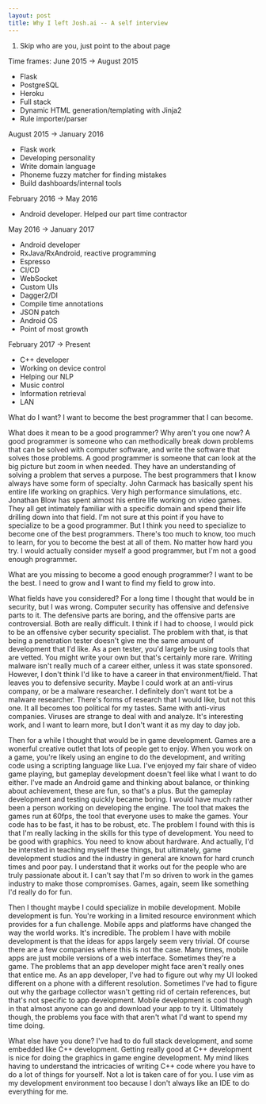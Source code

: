 ```yaml
---
layout: post
title: Why I left Josh.ai -- A self interview
---
```


1. Skip who are you, just point to the about page

Time frames:
June 2015 -> August 2015
- Flask
- PostgreSQL
- Heroku
- Full stack
- Dynamic HTML generation/templating with Jinja2
- Rule importer/parser

August 2015 -> January 2016
- Flask work
- Developing personality
- Write domain language
- Phoneme fuzzy matcher for finding mistakes
- Build dashboards/internal tools

February 2016 -> May 2016
- Android developer. Helped our part time contractor

May 2016 -> January 2017
- Android developer
- RxJava/RxAndroid, reactive programming
- Espresso
- CI/CD
- WebSocket
- Custom UIs
- Dagger2/DI
- Compile time annotations
- JSON patch
- Android OS
- Point of most growth

February 2017 -> Present
- C++ developer
- Working on device control
- Helping our NLP
- Music control
- Information retrieval
- LAN

What do I want?
I want to become the best programmer that I can become.

What does it mean to be a good programmer? Why aren't you one now?
A good programmer is someone who can methodically break down problems that can be solved with computer software, and write the software that solves those problems. A good programmer is someone that can look at the big picture but zoom in when needed. They have an understanding of solving a problem that serves a purpose. The best programmers that I know always have some form of specialty. John Carmack has basically spent his entire life working on graphics. Very high performance simulations, etc. Jonathan Blow has spent almost his entire life working on video games. They all get intimately familiar with a specific domain and spend their life drilling down into that field. I'm not sure at this point if you have to specialize to be a good programmer. But I think you need to specialize to become one of the best programmers. There's too much to know, too much to learn, for you to become the best at all of them. No matter how hard you try. I would actually consider myself a good programmer, but I'm not a good enough programmer.

What are you missing to become a good enough programmer?
I want to be the best. I need to grow and I want to find my field to grow into. 

What fields have you considered?
For a long time I thought that would be in security, but I was wrong. Computer security has offensive and defensive parts to it. The defensive parts are boring, and the offensive parts are controversial. Both are really difficult. I think if I had to choose, I would pick to be an offensive cyber security specialist. The problem with that, is that being a penetration tester doesn't give me the same amount of development that I'd like. As a pen tester, you'd largely be using tools that are vetted. You might write your own but that's certainly more rare. Writing malware isn't really much of a career either, unless it was state sponsored. However, I don't think I'd like to have a career in that environment/field. That leaves you to defensive security. Maybe I could work at an anti-virus company, or be a malware researcher. I definitely don't want tot be a malware researcher. There's forms of research that I would like, but not this one. It all becomes too political for my tastes. Same with anti-virus companies. Viruses are strange to deal with and analyze. It's interesting work, and I want to learn more, but I don't want it as my day to day job.

Then for a while I thought that would be in game development. Games are a wonerful creative outlet that lots of people get to enjoy. When you work on a game, you're likely using an engine to do the development, and writing code using a scripting language like Lua. I've enjoyed my fair share of video game playing, but gameplay development doesn't feel like what I want to do either. I've made an Android game and thinking about balance, or thinking about achievement, these are fun, so that's a plus. But the gameplay development and testing quickly became boring. I would have much rather been a person working on developing the engine. The tool that makes the games run at 60fps, the tool that everyone uses to make the games. Your code has to be fast, it has to be robust, etc. The problem I found with this is that I'm really lacking in the skills for this type of development. You need to be good with graphics. You need to know about hardware. And actually, I'd be intersted in teaching myself these things, but ultimately, game development studios and the industry in general are known for hard crunch times and poor pay. I understand that it works out for the people who are truly passionate about it. I can't say that I'm so driven to work in the games industry to make those compromises. Games, again, seem like something I'd really do for fun.

Then I thought maybe I could specialize in mobile development. Mobile development is fun. You're working in a limited resource environment which provides for a fun challenge. Mobile apps and platforms have changed the way the world works. It's incredible. The problem I have with mobile development is that the ideas for apps largely seem very trivial. Of course there are a few companies where this is not the case. Many times, mobile apps are just mobile versions of a web interface. Sometimes they're a game. The problems that an app developer might face aren't really ones that entice me. As an app developer, I've had to figure out why my UI looked different on a phone with a different resolution. Sometimes I've had to figure out why the garbage collector wasn't getting rid of certain references, but that's not specific to app development. Mobile development is cool though in that almost anyone can go and download your app to try it. Ultimately though, the problems you face with that aren't what I'd want to spend my time doing.

What else have you done?
I've had to do full stack development, and some embedded like C++ development. Getting really good at C++ development is nice for doing the graphics in game engine development. My mind likes having to understand the intricacies of writing C++ code where you have to do a lot of things for yourself. Not a lot is taken care of for you. I use vim as my development environment too because I don't always like an IDE to do everything for me.
